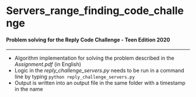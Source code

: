 # Servers_range_finding_code_challenge
#### Problem solving for the Reply Code Challenge - Teen Edition 2020

---

- Algorithm implementation for solving the problem described in the *Assignment.pdf* (in English)
- Logic in the *reply_challenge_servers.py* needs to be run in a command line by typing `python reply_challenge_servers.py`
- Output is written into an output file in the same folder with a timestamp in the name
